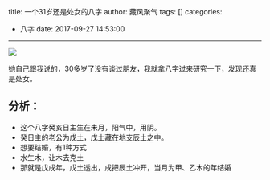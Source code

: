 title: 一个31岁还是处女的八字
author: 藏风聚气
tags: []
categories:
  - 八字
date: 2017-09-27 14:53:00
---


![](http://fs-image.pull.net.cn/17-9-27/85886347.jpg!800)

她自己跟我说的，30多岁了没有谈过朋友，我就拿八字过来研究一下，发现还真是处女。

分析：
--------
- 这个八字癸亥日主生在未月，阳气中，用阴。
- 癸日主的老公为戊土，戊土藏在地支辰土之中。
- 想要结婚，有1种方式
 - 水生木，让木去克土
 - 那就是戊戌年，戊土透出，戌把辰土冲开，当月为甲、乙木的年结婚